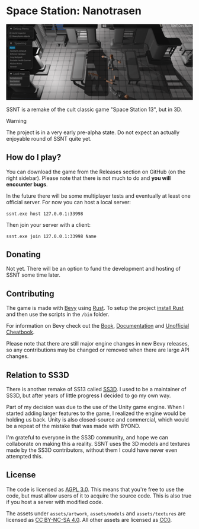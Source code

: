 
# Space Station: Nanotrasen

![A screenshot from the game. It shows a gray room of a space station. A human in a gray jumpsuit is holding a knife. On the floor there are scattered body parts of another human. There are multiple debug UI windows visible.](docs/screenshot.png)

SSNT is a remake of the cult classic game "Space Station 13", but in 3D.

> [!WARNING]
> The project is in a very early pre-alpha state. Do not expect an actually enjoyable round of SSNT quite yet.

## How do I play?

You can download the game from the Releases section on GitHub (on the right sidebar).
Please note that there is not much to do and **you will encounter bugs**.

In the future there will be some multiplayer tests and eventually at least one official server.
For now you can host a local server:

```
ssnt.exe host 127.0.0.1:33998
```

Then join your server with a client:

```
ssnt.exe join 127.0.0.1:33998 Name
```

## Donating

Not yet. There will be an option to fund the development and hosting of SSNT some time later.

## Contributing

The game is made with [Bevy](https://github.com/bevyengine/bevy) using [Rust](https://www.rust-lang.org/). To setup the project [install Rust](https://www.rust-lang.org/learn/get-started) and then use the scripts in the `/bin` folder.

For information on Bevy check out the [Book](https://bevyengine.org/learn/book/introduction/), [Documentation](https://docs.rs/bevy/latest/bevy/) and [Unofficial Cheatbook](https://bevy-cheatbook.github.io/).

Please note that there are still major engine changes in new Bevy releases, so any contributions may be changed or removed when there are large API changes.

## Relation to SS3D

There is another remake of SS13 called [SS3D](https://github.com/RE-SS3D/SS3D).
I used to be a maintainer of SS3D, but after years of little progress I decided to go my own way.

Part of my decision was due to the use of the Unity game engine. When I started adding larger features to the game, I realized the engine would be holding us back.
Unity is also closed-source and commercial, which would be a repeat of the mistake that was made with BYOND.

I'm grateful to everyone in the SS3D community, and hope we can collaborate on making this a reality.
SSNT uses the 3D models and textures made by the SS3D contributors, without them I could have never even attempted this.

## License

The code is licensed as [AGPL 3.0](https://www.gnu.org/licenses/agpl-3.0.en.html). This means that you're free to use the code, but must allow users of it to acquire the source code. This is also true if you host a server with modified code.

The assets under `assets/artwork`, `assets/models` and `assets/textures` are licensed as [CC BY-NC-SA 4.0](https://creativecommons.org/licenses/by-nc-sa/4.0/deed.en). All other assets are licensed as [CC0](https://creativecommons.org/public-domain/cc0/).
